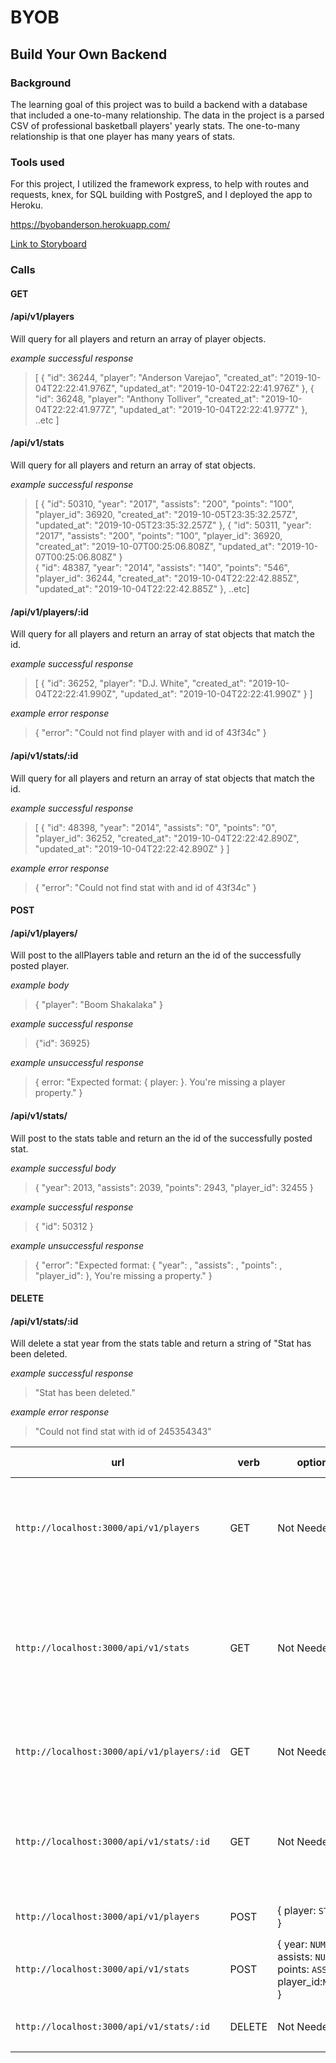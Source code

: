 # BYOB
## Build Your Own Backend

### Background

The learning goal of this project was to build a backend with a database that included a one-to-many relationship.
The data in the project is a parsed CSV of professional basketball players' yearly stats. The one-to-many relationship is that one player has many years of stats. 

### Tools used

For this project, I utilized the framework express, to help with routes and requests, knex, for SQL building with PostgreS, and I deployed the app to Heroku. 

https://byobanderson.herokuapp.com/

[Link to Storyboard](https://app.clubhouse.io/gaande/stories/space/6/everything)


### Calls

#### GET

#### /api/v1/players

Will query for all players and return an array of player objects.
      
*example successful response* 
        
> [    {
        "id": 36244,
        "player": "Anderson Varejao",
        "created_at": "2019-10-04T22:22:41.976Z",
        "updated_at": "2019-10-04T22:22:41.976Z"
    },
    {
        "id": 36248,
        "player": "Anthony Tolliver",
        "created_at": "2019-10-04T22:22:41.977Z",
        "updated_at": "2019-10-04T22:22:41.977Z"
    }, ..etc
   ]

#### /api/v1/stats

Will query for all players and return an array of stat objects.
      
*example successful response* 
        
> [    {
        "id": 50310,
        "year": "2017",
        "assists": "200",
        "points": "100",
        "player_id": 36920,
        "created_at": "2019-10-05T23:35:32.257Z",
        "updated_at": "2019-10-05T23:35:32.257Z"
    },
    {
        "id": 50311,
        "year": "2017",
        "assists": "200",
        "points": "100",
        "player_id": 36920,
        "created_at": "2019-10-07T00:25:06.808Z",
        "updated_at": "2019-10-07T00:25:06.808Z"
    }    
    {
        "id": 48387,
        "year": "2014",
        "assists": "140",
        "points": "546",
        "player_id": 36244,
        "created_at": "2019-10-04T22:22:42.885Z",
        "updated_at": "2019-10-04T22:22:42.885Z"
    }, ..etc]
    

#### /api/v1/players/:id

Will query for all players and return an array of stat objects that match the id.
      
*example successful response* 

> [
    {
        "id": 36252,
        "player": "D.J. White",
        "created_at": "2019-10-04T22:22:41.990Z",
        "updated_at": "2019-10-04T22:22:41.990Z"
    }
]

*example error response*

> {
    "error": "Could not find player with and id of 43f34c"
}

#### /api/v1/stats/:id

Will query for all players and return an array of stat objects that match the id.
      
*example successful response* 

> [
    {
        "id": 48398,
        "year": "2014",
        "assists": "0",
        "points": "0",
        "player_id": 36252,
        "created_at": "2019-10-04T22:22:42.890Z",
        "updated_at": "2019-10-04T22:22:42.890Z"
    }
]


*example error response*

> {
    "error": "Could not find stat with and id of 43f34c"
}

#### POST

#### /api/v1/players/

Will post to the allPlayers table and return an the id of the successfully posted player.

*example body*

> { "player": "Boom Shakalaka" }
      
*example successful response* 

> {"id": 36925}

*example unsuccessful response*

> { error: "Expected format: { player: <String> }. You're missing a player property." }

#### /api/v1/stats/

Will post to the stats table and return an the id of the successfully posted stat.

*example successful body*

> { "year": 2013, "assists": 2039, "points": 2943, "player_id": 32455 }
      
*example successful response* 

> { "id": 50312 }

*example unsuccessful response*

> { "error": "Expected format: { \"year\": <Number>, \"assists\": <Number>, \"points\": <Number>, \"player_id\": <Number> }, You're missing a property." }
   

#### DELETE

#### /api/v1/stats/:id

Will delete a stat year from the stats table and return a string of "Stat has been deleted. 

*example successful response*

> "Stat has been deleted."

*example error response*

> "Could not find stat with id of 245354343"








| url | verb | options | sample response |
| ----|------|---------|---------------- |
| `http://localhost:3000/api/v1/players` | GET | Not Needed | An array of all players: `[{ id: 1, player: 'Lebron James'}, ... , ... , etc]` |
| `http://localhost:3000/api/v1/stats` | GET | Not Needed | An array of all stats: `[{ id: 1, year: 2017, assists: 314, points: 1,432, player_id: 1 }, ... , ... , etc.]` |
| `http://localhost:3000/api/v1/players/:id` | GET | Not Needed | A specific player: `{ id: 2, player: 'Stephen Curry }` |
| `http://localhost:3000/api/v1/stats/:id` | GET | Not Needed | A specific stats object : `{ id: 2, assists: '534', points: 1,454, player_id: 2 }` |
| `http://localhost:3000/api/v1/players` | POST | { player: `STRING` } | A New Player ID: `{ id: 10 }` |
| `http://localhost:3000/api/v1/stats` | POST | { year: `NUMBER`, assists: `NUMBER`, points: `ASSISTS`, player_id:`NUMBER` } | A New Stat ID: `{ id: 3}` |
| `http://localhost:3000/api/v1/stats/:id` | DELETE | Not Needed | A Deleted Stat: `Stat has been deleted` |
